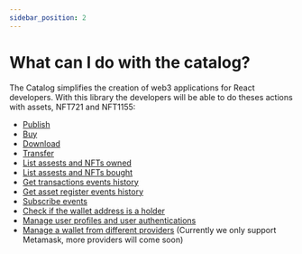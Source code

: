 ```yaml
---
sidebar_position: 2
---
```


# What can I do with the catalog?

The Catalog simplifies the creation of web3 applications for React developers. With this library the developers will be able to do theses actions with assets, NFT721 and NFT1155:

* [Publish](../tutorials/assets#how-to-create-an-nft-erc1155)
* [Buy](../tutorials/assets#how-to-consume-an-nft-erc1155)
* [Download](../tutorials/assets#how-to-consume-an-nft-erc1155)
* [Transfer](./core/API/interfaces/AssetsModule#transfer)
* [List assests and NFTs owned](./core/API/modules/AccountService#useaccountreleases)
* [List assests and NFTs bought](./core/API/modules/AccountService#useaccountcollection)
* [Get transactions events history](./core/API/modules/EventService#gettransfers)
* [Get asset register events history](./core/API/modules/EventService#gettransfers)
* [Subscribe events](./core/API/modules/SubscribeService)
* [Check if the wallet address is a holder](./core/API/modules/AccountService#useisnft1155holder)
* [Manage user profiles and user authentications](./core/API/modules/AccountService#useisnft1155holder)
* [Manage a wallet from different providers](./providers/API/modules/MetaMask#walletprovider) (Currently we only support Metamask, more providers will come soon)